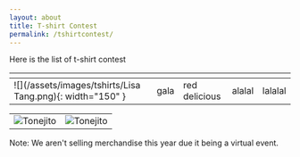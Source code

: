 ```yaml
---
layout: about
title: T-shirt Contest
permalink: /tshirtcontest/
---
```


Here is the list of t-shirt contest

| <!-- --> | <!-- -->  | <!-- --> | <!-- -->  | <!-- -->  |
|------|------|------|------|------|
|![](/assets/images/tshirts/Lisa Tang.png){: width="150" } | gala | red delicious | alalal | lalalal |

|                                                                              |                                                                              |
|:----------------------------------------------------------------------------:|:----------------------------------------------------------------------------:|
| ![](https://gravatar.com/avatar/4cc702785290b4934c531c56f6061e5e "Tonejito") | ![](https://gravatar.com/avatar/4cc702785290b4934c531c56f6061e5e "Tonejito") |


Note: We aren't selling merchandise this year due it being a virtual event.
